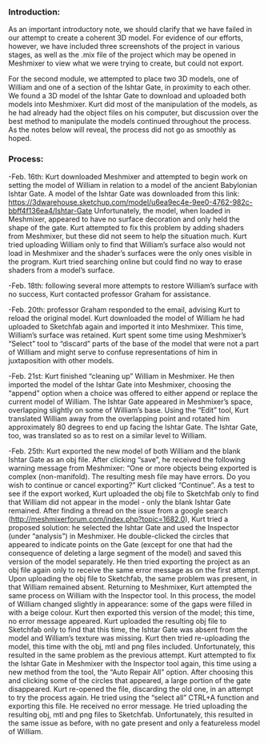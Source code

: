 ### Introduction:

As an important introductory note, we should clarify that we have failed in our attempt to create a coherent 3D model. For evidence of our efforts, however, we have included three screenshots of the project in various stages, as well as the .mix file of the project which may be opened in Meshmixer to view what we were trying to create, but could not export.

For the second module, we attempted to place two 3D models, one of William and one of a section of the Ishtar Gate, in proximity to each other. We found a 3D model of the Ishtar Gate to download and uploaded both models into Meshmixer. Kurt did most of the manipulation of the models, as he had already had the object files on his computer, but discussion over the best method to manipulate the models continued throughout the process. As the notes below will reveal, the process did not go as smoothly as hoped.

### Process:

-Feb. 16th: Kurt downloaded Meshmixer and attempted to begin work on setting the model of William in relation to a model of the ancient Babylonian Ishtar Gate. A model of the Ishtar Gate was downloaded from this link: https://3dwarehouse.sketchup.com/model/u6ea9ec4e-9ee0-4762-982c-bbff4f136ea4/Ishtar-Gate  Unfortunately, the model, when loaded in Meshmixer, appeared to have no surface decoration and only held the shape of the gate. Kurt attempted to fix this problem by adding shaders from Meshmixer, but these did not seem to help the situation much. Kurt tried uploading William only to find that William’s surface also would not load in Meshmixer and the shader’s surfaces were the only ones visible in the program. Kurt tried searching online but could find no way to erase shaders from a model’s surface.

-Feb. 18th: following several more attempts to restore William’s surface with no success, Kurt contacted professor Graham for assistance.

-Feb. 20th: professor Graham responded to the email, advising Kurt to reload the original model. Kurt downloaded the model of William he had uploaded to Sketchfab again and imported it into Meshmixer. This time, William’s surface was retained. Kurt spent some time using Meshmixer’s “Select” tool to “discard” parts of the base of the model that were not a part of William and might serve to confuse representations of him in juxtaposition with other models.

-Feb. 21st: Kurt finished “cleaning up” William in Meshmixer. He then imported the model of the Ishtar Gate into Meshmixer, choosing the “append” option when a choice was offered to either append or replace the current model of William. The Ishtar Gate appeared in Meshmixer’s space, overlapping slightly on some of William’s base. Using the “Edit” tool, Kurt translated William away from the overlapping point and rotated him approximately 80 degrees to end up facing the Ishtar Gate. The Ishtar Gate, too, was translated so as to rest on a similar level to William.

-Feb. 25th: Kurt exported the new model of both William and the blank Ishtar Gate as an obj file. After clicking “save”, he received the following warning message from Meshmixer: “One or more objects being exported is complex (non-manifold). The resulting mesh file may have errors. Do you wish to continue or cancel exporting?” Kurt clicked “Continue”. As a test to see if the export worked, Kurt uploaded the obj file to Sketchfab only to find that William did not appear in the model - only the blank Ishtar Gate remained. After finding a thread on the issue from a google search (http://meshmixerforum.com/index.php?topic=1682.0), Kurt tried a proposed solution: he selected the Ishtar Gate and used the Inspector (under “analysis”) in Meshmixer. He double-clicked the circles that appeared to indicate points on the Gate (except for one that had the consequence of deleting a large segment of the model) and saved this version of the model separately. He then tried exporting the project as an obj file again only to receive the same error message as on the first attempt. Upon uploading the obj file to Sketchfab, the same problem was present, in that William remained absent. Returning to Meshmixer, Kurt attempted the same process on William with the Inspector tool. In this process, the model of William changed slightly in appearance: some of the gaps were filled in with a beige colour. Kurt then exported this version of the model; this time, no error message appeared. Kurt uploaded the resulting obj file to Sketchfab only to find that this time, the Ishtar Gate was absent from the model and William’s texture was missing. Kurt then tried re-uploading the model, this time with the obj, mtl and png files included. Unfortunately, this resulted in the same problem as the previous attempt. Kurt attempted to fix the Ishtar Gate in Meshmixer with the Inspector tool again, this time using a new method from the tool, the “Auto Repair All” option. After choosing this and clicking some of the circles that appeared, a large portion of the gate disappeared. Kurt re-opened the file, discarding the old one, in an attempt to try the process again. He tried using the “select all” CTRL+A function and exporting this file. He received no error message. He tried uploading the resulting obj, mtl and png files to Sketchfab. Unfortunately, this resulted in the same issue as before, with no gate present and only a featureless model of William.
